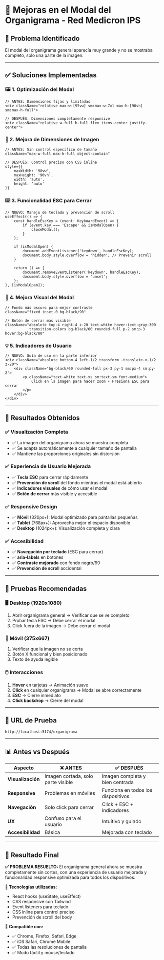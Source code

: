 # 🔧 Mejoras en el Modal del Organigrama - Red Medicron IPS

## 🎯 **Problema Identificado**
El modal del organigrama general aparecía muy grande y no se mostraba completo, solo una parte de la imagen.

---

## ✅ **Soluciones Implementadas**

### 🖼️ **1. Optimización del Modal**
```tsx
// ANTES: Dimensiones fijas y limitadas
<div className="relative max-w-[95vw] sm:max-w-7xl max-h-[90vh] sm:max-h-full">

// DESPUÉS: Dimensiones completamente responsive
<div className="relative w-full h-full flex items-center justify-center">
```

### 📐 **2. Mejora de Dimensiones de Imagen**
```tsx
// ANTES: Sin control específico de tamaño
className="max-w-full max-h-full object-contain"

// DESPUÉS: Control preciso con CSS inline
style={{
    maxWidth: '98vw',
    maxHeight: '90vh',
    width: 'auto',
    height: 'auto'
}}
```

### ⌨️ **3. Funcionalidad ESC para Cerrar**
```tsx
// NUEVO: Manejo de teclado y prevención de scroll
useEffect(() => {
    const handleEscKey = (event: KeyboardEvent) => {
        if (event.key === 'Escape' && isModalOpen) {
            closeModal();
        }
    };

    if (isModalOpen) {
        document.addEventListener('keydown', handleEscKey);
        document.body.style.overflow = 'hidden'; // Prevenir scroll
    }

    return () => {
        document.removeEventListener('keydown', handleEscKey);
        document.body.style.overflow = 'unset';
    };
}, [isModalOpen]);
```

### 🎨 **4. Mejora Visual del Modal**
```tsx
// Fondo más oscuro para mejor contraste
className="fixed inset-0 bg-black/90"

// Botón de cerrar más visible
className="absolute top-4 right-4 z-20 text-white hover:text-gray-300 
           transition-colors bg-black/60 rounded-full p-2 sm:p-3 hover:bg-black/80"
```

### 💡 **5. Indicadores de Usuario**
```tsx
// NUEVO: Guía de uso en la parte inferior
<div className="absolute bottom-4 left-1/2 transform -translate-x-1/2 z-20">
    <div className="bg-black/60 rounded-full px-3 py-1 sm:px-4 sm:py-2">
        <p className="text-white text-xs sm:text-sm font-medium">
            Click en la imagen para hacer zoom • Presiona ESC para cerrar
        </p>
    </div>
</div>
```

---

## 🚀 **Resultados Obtenidos**

### ✅ **Visualización Completa**
- ✅ La imagen del organigrama ahora se muestra completa
- ✅ Se adapta automáticamente a cualquier tamaño de pantalla
- ✅ Mantiene las proporciones originales sin distorsión

### ✅ **Experiencia de Usuario Mejorada**
- ✅ **Tecla ESC** para cerrar rápidamente
- ✅ **Prevención de scroll** del fondo mientras el modal está abierto
- ✅ **Indicadores visuales** de cómo usar el modal
- ✅ **Botón de cerrar** más visible y accesible

### ✅ **Responsive Design**
- ✅ **Móvil** (320px+): Modal optimizado para pantallas pequeñas
- ✅ **Tablet** (768px+): Aprovecha mejor el espacio disponible
- ✅ **Desktop** (1024px+): Visualización completa y clara

### ✅ **Accesibilidad**
- ✅ **Navegación por teclado** (ESC para cerrar)
- ✅ **aria-labels** en botones
- ✅ **Contraste mejorado** con fondo negro/90
- ✅ **Prevención de scroll** accidental

---

## 📱 **Pruebas Recomendadas**

### 🖥️ **Desktop (1920x1080)**
1. Abrir organigrama general → Verificar que se ve completo
2. Probar tecla ESC → Debe cerrar el modal
3. Click fuera de la imagen → Debe cerrar el modal

### 📱 **Móvil (375x667)**
1. Verificar que la imagen no se corta
2. Botón X funcional y bien posicionado
3. Texto de ayuda legible

### 🖱️ **Interacciones**
1. **Hover** en tarjetas → Animación suave
2. **Click** en cualquier organigrama → Modal se abre correctamente
3. **ESC** → Cierre inmediato
4. **Click backdrop** → Cierre del modal

---

## 🔗 **URL de Prueba**
```
http://localhost:5174/organigrama
```

---

## 📊 **Antes vs Después**

| Aspecto | ❌ ANTES | ✅ DESPUÉS |
|---------|----------|------------|
| **Visualización** | Imagen cortada, solo parte visible | Imagen completa y bien centrada |
| **Responsive** | Problemas en móviles | Funciona en todos los dispositivos |
| **Navegación** | Solo click para cerrar | Click + ESC + indicadores |
| **UX** | Confuso para el usuario | Intuitivo y guiado |
| **Accesibilidad** | Básica | Mejorada con teclado |

---

## 🎯 **Resultado Final**

**✅ PROBLEMA RESUELTO:** 
El organigrama general ahora se muestra completamente sin cortes, con una experiencia de usuario mejorada y funcionalidad responsive optimizada para todos los dispositivos.

**🔧 Tecnologías utilizadas:**
- React hooks (useState, useEffect)
- CSS responsive con Tailwind
- Event listeners para teclado
- CSS inline para control preciso
- Prevención de scroll del body

**📱 Compatible con:**
- ✅ Chrome, Firefox, Safari, Edge
- ✅ iOS Safari, Chrome Mobile
- ✅ Todas las resoluciones de pantalla
- ✅ Modo táctil y mouse/teclado
